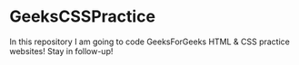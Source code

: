 # GeeksCSSPractice
In this repository I am going to code GeeksForGeeks HTML &amp; CSS practice websites! Stay in follow-up!

